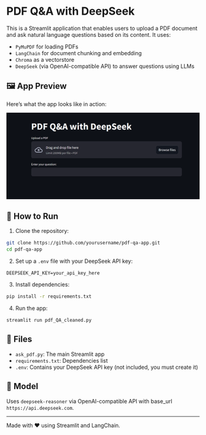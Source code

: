 # PDF Q&A with DeepSeek

This is a Streamlit application that enables users to upload a PDF document and ask natural language questions based on its content. It uses:
- `PyMuPDF` for loading PDFs
- `LangChain` for document chunking and embedding
- `Chroma` as a vectorstore
- `DeepSeek` (via OpenAI-compatible API) to answer questions using LLMs

## 🖼️ App Preview

Here’s what the app looks like in action:

![PDF Q&A Streamlit Screenshot](screenshot.png)


## 🚀 How to Run

1. Clone the repository:
```bash
git clone https://github.com/yourusername/pdf-qa-app.git
cd pdf-qa-app
```

2. Set up a `.env` file with your DeepSeek API key:
```env
DEEPSEEK_API_KEY=your_api_key_here
```

3. Install dependencies:
```bash
pip install -r requirements.txt
```

4. Run the app:
```bash
streamlit run pdf_QA_cleaned.py
```

## 📁 Files

- `ask_pdf.py`: The main Streamlit app
- `requirements.txt`: Dependencies list
- `.env`: Contains your DeepSeek API key (not included, you must create it)

## 🧠 Model
Uses `deepseek-reasoner` via OpenAI-compatible API with base_url `https://api.deepseek.com`.

---

Made with ❤️ using Streamlit and LangChain.
